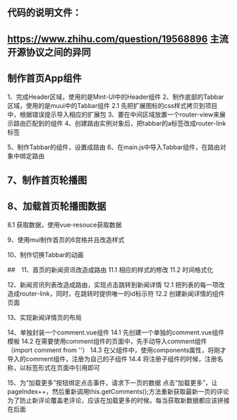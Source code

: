## 代码的说明文件：

## https://www.zhihu.com/question/19568896 主流开源协议之间的异同


## 制作首页App组件
1、完成Header区域，使用的是Mint-UI中的Header组件
2、制作底部的Tabbar区域，使用的是muui中的Tabbar组件
   2.1  先把扩展图标的css样式拷贝到项目中，根据错误提示导入相应的扩展包
3、要在中间区域放置一个router-view来展示路由匹配到的组件
4、创建路由实例对象后，把tabbar的a标签改成router-link标签

5、制作Tabbar的组件，设置成路由
6、在main.js中导入Tabbar组件，在路由对象中绑定路由

## 7、制作首页轮播图
## 8、加载首页轮播图数据
  8.1  获取数据，使用vue-resouce获取数据

9、使用mui制作首页的6宫格并且改造样式

10、制作切换Tabbar的动画



##　11、首页的新闻资讯改造成路由
  11.1 相应的样式的修改
  11.2 时间格式化

12、新闻资讯列表改造成路由，实现点击跳转到新闻详情
  12.1 把列表的每一项改造成router-link，同时，在跳转时提供唯一的id标示符
  12.2 创建新闻详情的组件页面

13、实现新闻详情页的布局


14、单独封装一个comment.vue组件
  14.1  先创建一个单独的comment.vue组件模板
  14.2  在需要使用comment组件的页面中，先手动导入comment组件（import comment from ''）
  14.3  在父组件中，使用components属性，将刚才导入的comment组件，注册为自己的子组件
  14.4  将注册子组件的时候，注册名称，以标签形式在页面中引用即可


15、为“加载更多”按钮绑定点击事件，请求下一页的数据
    点击“加载更多”，让pageIndex++，然后重新调用this.getComments();方法重新获取最新一页的评论
    为了防止新评论覆盖老评论，应该在加载更多的时候，每当获取新数据都应该拼接在后面
